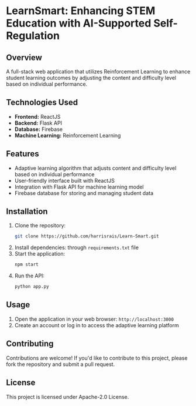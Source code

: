 # LearnSmart: Enhancing STEM Education with AI-Supported Self-Regulation

## Overview

A full-stack web application that utilizes Reinforcement Learning to enhance student learning outcomes by adjusting the content and difficulty level based on individual performance.

## Technologies Used

* **Frontend:** ReactJS
* **Backend:** Flask API
* **Database:** Firebase
* **Machine Learning:** Reinforcement Learning

## Features

* Adaptive learning algorithm that adjusts content and difficulty level based on individual performance
* User-friendly interface built with ReactJS
* Integration with Flask API for machine learning model
* Firebase database for storing and managing student data

## Installation

1.  Clone the repository:
    ```bash
    git clone https://github.com/harrisrais/Learn-Smart.git
    ```
2.  Install dependencies: through `requirements.txt` file
3.  Start the application:
    ```bash
    npm start
    ```
4.  Run the API:
    ```bash
    python app.py
    ```

## Usage

1.  Open the application in your web browser: `http://localhost:3000`
2.  Create an account or log in to access the adaptive learning platform

## Contributing

Contributions are welcome! If you'd like to contribute to this project, please fork the repository and submit a pull request.

## License

This project is licensed under Apache-2.0 License.

